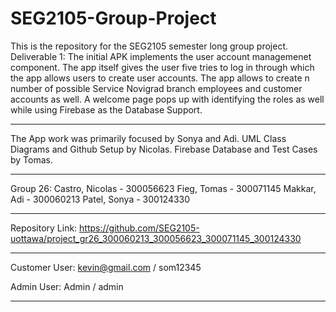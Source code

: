# SEG2105-Group-Project
This is the repository for the SEG2105 semester long group project.
Deliverable 1: 
The initial APK implements the user account managemenet component.
The app itself gives the user five tries to log in through which the app allows users to create user accounts. 
The app allows to create n number of possible Service Novigrad branch employees and customer accounts as well. 
A welcome page pops up with identifying the roles as well while using Firebase as the Database Support. 

***

The App work was primarily focused by Sonya and Adi. 
UML Class Diagrams and Github Setup by Nicolas. 
Firebase Database and Test Cases by Tomas. 

***

Group 26:
Castro, Nicolas - 300056623
Fieg, Tomas - 300071145
Makkar, Adi - 300060213
Patel, Sonya - 300124330

***
   
Repository Link: https://github.com/SEG2105-uottawa/project_gr26_300060213_300056623_300071145_300124330

***
Customer User: kevin@gmail.com / som12345

Admin User: Admin / admin
***

   

